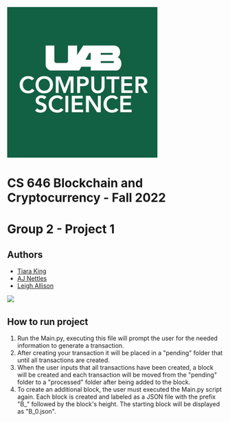 <img src="UABCS.jpg" width=350>

# CS 646 Blockchain and Cryptocurrency - Fall 2022

# Group 2 - Project 1


## Authors
- [Tiara King](https://github.com/shunae95)
- [AJ Nettles](https://github.com/DelMonteAJ)
- [Leigh Allison](https://github.com/Ldallison)
  
<a href="https://github.com/shunae95/CS646_Project1/graphs/contributors">
  <img src="https://contrib.rocks/image?repo=shunae95/CS646_Project1" />
</a>


##  How to run project
1.  Run the Main.py, executing this file will prompt the user for the needed information to generate a transaction.
2.  After creating your transaction it will be placed in a "pending" folder that until all transactions are created.
3.  When the user inputs that all transactions have been created, a block will be created and each transaction will be moved from the "pending" folder to a "processed" folder after being added to the block. 
4.  To create an additional block, the user must executed the Main.py script again. Each block is created and labeled as a JSON file with the prefix "B_" followed by the block's height. The starting block will be displayed as "B_0.json".
